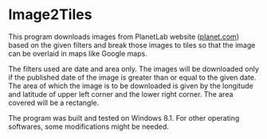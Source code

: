# Image2Tiles
This program downloads images from PlanetLab website ([planet.com](https://www.planet.com/)) based on the given filters and break those images to tiles so that the image can be overlaid in maps like Google maps. 

The filters used are date and area only. The images will be downloaded only if the published date of the image is greater than or equal to the given date. The area of which the image is to be downloaded is given by the longitude and latitude of upper left corner and the lower right corner. The area covered will be a rectangle.

The program was built and tested on Windows 8.1. For other operating softwares, some modifications might be needed.
